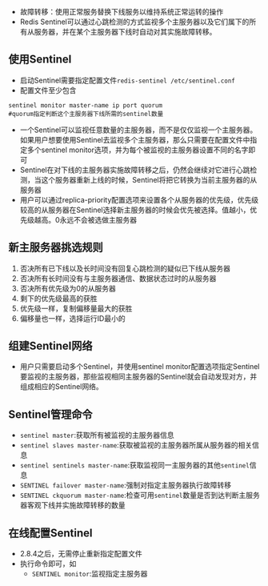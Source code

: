 - 故障转移：使用正常服务替换下线服务以维持系统正常运转的操作
- Redis Sentinel可以通过心跳检测的方式监视多个主服务器以及它们属下的所有从服务器，并在某个主服务器下线时自动对其实施故障转移。

## 使用Sentinel
- 启动Sentinel需要指定配置文件`redis-sentinel /etc/sentinel.conf`
- 配置文件至少包含
```
sentinel monitor master-name ip port quorum
#quorum指定判断这个主服务器下线所需的sentinel数量
```
- 一个Sentinel可以监视任意数量的主服务器，而不是仅仅监视一个主服务器。如果用户想要使用Sentinel去监视多个主服务器，那么只需要在配置文件中指定多个sentinel monitor选项，并为每个被监视的主服务器设置不同的名字即可
- Sentinel在对下线的主服务器实施故障转移之后，仍然会继续对它进行心跳检测，当这个服务器重新上线的时候，Sentinel将把它转换为当前主服务器的从服务器
- 用户可以通过replica-priority配置选项来设置各个从服务器的优先级，优先级较高的从服务器在Sentinel选择新主服务器的时候会优先被选择。值越小，优先级越高。0永远不会被选做主服务器

## 新主服务器挑选规则
1. 否决所有已下线以及长时间没有回复心跳检测的疑似已下线从服务器
2. 否决所有长时间没有与主服务器通信、数据状态过时的从服务器
3. 否决所有优先级为0的从服务器
4. 剩下的优先级最高的获胜
5. 优先级一样，复制偏移量最大的获胜
6. 偏移量也一样，选择运行ID最小的

## 组建Sentinel网络
- 用户只需要启动多个Sentinel，并使用sentinel monitor配置选项指定Sentinel要监视的主服务器，那些监视相同主服务器的Sentinel就会自动发现对方，并组成相应的Sentinel网络。

## Sentinel管理命令
- `sentinel master`:获取所有被监视的主服务器信息
- `sentinel slaves master-name`:获取被监视的主服务器所属从服务器的相关信息
- `sentinel sentinels master-name`:获取监视同一主服务器的其他`sentinel`信息
- `SENTINEL failover master-name`:强制对指定主服务器执行故障转移
- `SENTINEL ckquorum master-name`:检查可用`sentinel`数量是否到达判断主服务器客观下线并实施故障转移的数量


## 在线配置Sentinel
- 2.8.4之后，无需停止重新指定配置文件
- 执行命令即可，如
	- `SENTINEL monitor`:监视指定主服务器